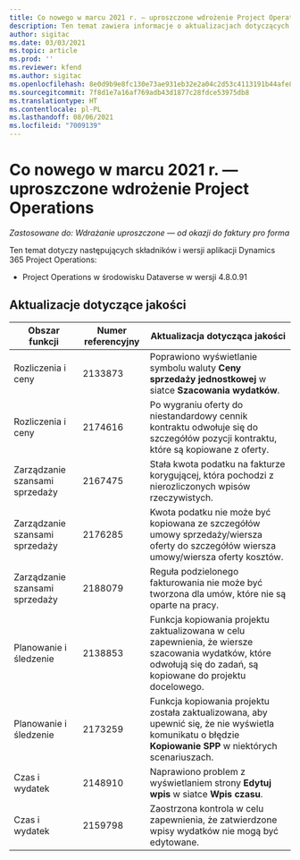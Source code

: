 ```yaml
---
title: Co nowego w marcu 2021 r. — uproszczone wdrożenie Project Operations
description: Ten temat zawiera informacje o aktualizacjach dotyczących jakości dostępnych w uproszczonym wdrożeniu Project Operations z marca 2021 r.
author: sigitac
ms.date: 03/03/2021
ms.topic: article
ms.prod: ''
ms.reviewer: kfend
ms.author: sigitac
ms.openlocfilehash: 8e0d9b9e8fc130e73ae931eb32e2a04c2d53c4113191b44afe8df6dc4678b25d
ms.sourcegitcommit: 7f8d1e7a16af769adb43d1877c28fdce53975db8
ms.translationtype: HT
ms.contentlocale: pl-PL
ms.lasthandoff: 08/06/2021
ms.locfileid: "7009139"
---
```

# <a name="whats-new-march-2021---project-operations-lite-deployment"></a>Co nowego w marcu 2021 r. — uproszczone wdrożenie Project Operations

_Zastosowane do: Wdrażanie uproszczone — od okazji do faktury pro forma_


Ten temat dotyczy następujących składników i wersji aplikacji Dynamics 365 Project Operations:

- Project Operations w środowisku Dataverse w wersji 4.8.0.91 

## <a name="quality-updates"></a>Aktualizacje dotyczące jakości

| **Obszar funkcji** | **Numer referencyjny** | **Aktualizacja dotycząca jakości** |
| --- | --- | --- |
| Rozliczenia i ceny | 2133873 | Poprawiono wyświetlanie symbolu waluty **Ceny sprzedaży jednostkowej** w siatce **Szacowania wydatków**. |
| Rozliczenia i ceny | 2174616 | Po wygraniu oferty do niestandardowy cennik kontraktu odwołuje się do szczegółów pozycji kontraktu, które są kopiowane z oferty. |
| Zarządzanie szansami sprzedaży | 2167475 | Stała kwota podatku na fakturze korygującej, która pochodzi z nierozliczonych wpisów rzeczywistych. |
| Zarządzanie szansami sprzedaży | 2176285 | Kwota podatku nie może być kopiowana ze szczegółów umowy sprzedaży/wiersza oferty do szczegółów wiersza umowy/wiersza oferty kosztów. |
| Zarządzanie szansami sprzedaży | 2188079 | Reguła podzielonego fakturowania nie może być tworzona dla umów, które nie są oparte na pracy. |
| Planowanie i śledzenie | 2138853 | Funkcja kopiowania projektu zaktualizowana w celu zapewnienia, że wiersze szacowania wydatków, które odwołują się do zadań, są kopiowane do projektu docelowego. |
| Planowanie i śledzenie | 2173259 | Funkcja kopiowania projektu została zaktualizowana, aby upewnić się, że nie wyświetla komunikatu o błędzie **Kopiowanie SPP** w niektórych scenariuszach. |
| Czas i wydatek | 2148910 | Naprawiono problem z wyświetlaniem strony **Edytuj wpis** w siatce **Wpis czasu**. |
| Czas i wydatek | 2159798 | Zaostrzona kontrola w celu zapewnienia, że zatwierdzone wpisy wydatków nie mogą być edytowane. |


